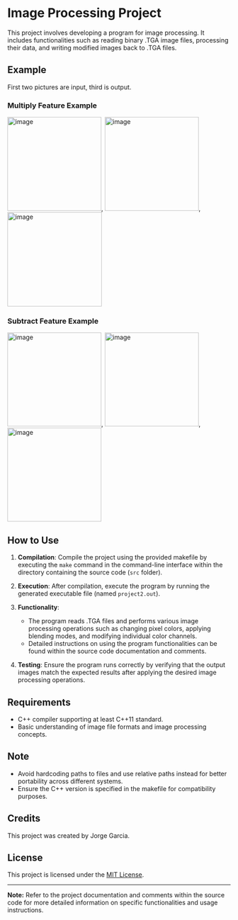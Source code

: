 # Image Processing Project

This project involves developing a program for image processing. It includes functionalities such as reading binary .TGA image files, processing their data, and writing modified images back to .TGA files. 

## Example

First two pictures are input, third is output.

### Multiply Feature Example
<img width="212" alt="image" src="https://github.com/Poiixen/Image-Processing/assets/120151400/016d8700-927b-4c17-9404-d2a6ee657aa1">, <img width="212" alt="image" src="https://github.com/Poiixen/Image-Processing/assets/120151400/324e791c-c843-4c88-a9a7-b171976f6725">,<img width="213" alt="image" src="https://github.com/Poiixen/Image-Processing/assets/120151400/23033dcf-4953-48ce-8b38-0f157e37cad9">

### Subtract Feature Example
<img width="212" alt="image" src="https://github.com/Poiixen/Image-Processing/assets/120151400/81ea416f-53a3-4571-b3cc-4ab4bd742384">, <img width="212" alt="image" src="https://github.com/Poiixen/Image-Processing/assets/120151400/c0c3f4be-7b07-4eb3-8ba6-97ad274dc91a">, <img width="212" alt="image" src="https://github.com/Poiixen/Image-Processing/assets/120151400/631cd53a-60e9-458b-bca9-bd37f8ace8ca">




## How to Use

1. **Compilation**: Compile the project using the provided makefile by executing the `make` command in the command-line interface within the directory containing the source code (`src` folder).
   
2. **Execution**: After compilation, execute the program by running the generated executable file (named `project2.out`).

3. **Functionality**:
   - The program reads .TGA files and performs various image processing operations such as changing pixel colors, applying blending modes, and modifying individual color channels.
   - Detailed instructions on using the program functionalities can be found within the source code documentation and comments.

4. **Testing**: Ensure the program runs correctly by verifying that the output images match the expected results after applying the desired image processing operations.

## Requirements

- C++ compiler supporting at least C++11 standard.
- Basic understanding of image file formats and image processing concepts.

## Note

- Avoid hardcoding paths to files and use relative paths instead for better portability across different systems.
- Ensure the C++ version is specified in the makefile for compatibility purposes.

## Credits

This project was created by Jorge Garcia.

## License

This project is licensed under the [MIT License](LICENSE).

---

**Note:** Refer to the project documentation and comments within the source code for more detailed information on specific functionalities and usage instructions.


